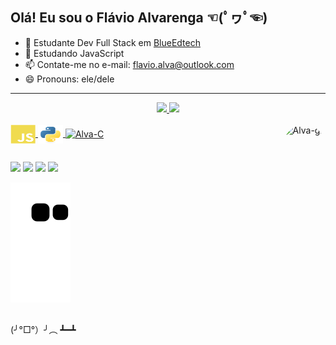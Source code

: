 ## Olá! Eu sou o Flávio Alvarenga ☜(ﾟヮﾟ☜)
- 🔭 Estudante Dev Full Stack em [BlueEdtech](https://blueedtech.com.br/)
- 🌱 Estudando JavaScript 
- 📫 Contate-me no e-mail: flavio.alva@outlook.com
- 😄 Pronouns: ele/dele
___
<div align="center">
  <a href="https://github.com/alvalenda">
  <img height="100em" src="https://github-readme-stats.vercel.app/api?username=alvalenda&show_icons=true&theme=dracula&include_all_commits=true&count_private=true"/>
  <img height="100em" src="https://github-readme-stats.vercel.app/api/top-langs/?username=alvalenda&layout=compact&langs_count=7&theme=dracula"/>
</div>
  
<div style="display: inline_block"><br>
  <img align="center" alt="Alva-Js" height="30" width="40" src="https://raw.githubusercontent.com/devicons/devicon/master/icons/javascript/javascript-plain.svg">
  <img align="center" alt="Alva-Python" height="30" width="40" src="https://raw.githubusercontent.com/devicons/devicon/master/icons/python/python-original.svg">
  <img align="center" alt="Alva-C" height="30" width="40" src="https://cdn.jsdelivr.net/gh/devicons/devicon/icons/c/c-original.svg">
  <img align="right" alt="Alva-gif" height="150" style="border-radius:50px;" src="https://media.discordapp.net/attachments/780200279772626944/981106010771058718/unknown.png">

</div>
  
##

<div>
 	<a href="https://www.twitch.tv/flavioveros" target="_blank"><img src="https://img.shields.io/badge/Twitch-9146FF?style=for-the-badge&logo=twitch&logoColor=white" target="_blank"></a>
 <a href="https://discordapp.com/users/246040430494351362" target="_blank"><img src="https://img.shields.io/badge/Discord-7289DA?style=for-the-badge&logo=discord&logoColor=white" target="_blank"></a> 
  <a href = "mailto:flavio.alva@outlook.com"><img src="https://img.shields.io/badge/Microsoft_Outlook-0078D4?style=for-the-badge&logo=microsoft-outlook&logoColor=white" target="_blank"></a>
  <a href="https://www.linkedin.com/" target="_blank"><img src="https://img.shields.io/badge/-LinkedIn-%230077B5?style=for-the-badge&logo=linkedin&logoColor=white" target="_blank"></a> 

  
  ![Snake animation](https://github.com/rafaballerini/rafaballerini/blob/output/github-contribution-grid-snake.svg)
</div>
  
##
  
(╯°□°）╯︵ ┻━┻
